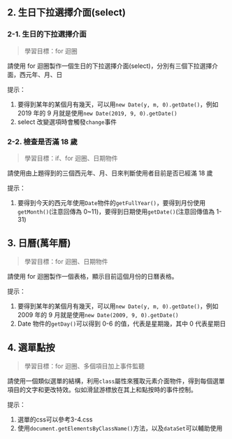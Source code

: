 ## 2. 生日下拉選擇介面(select)

### 2-1. 生日的下拉選擇介面

> 學習目標：for 迴圈

請使用 for 迴圈製作一個生日的下拉選擇介面(select)，分別有三個下拉選擇介面，西元年、月、日

提示：

1. 要得到某年的某個月有幾天，可以用`new Date(y, m, 0).getDate()`，例如 2019 年的 9 月就是使用`new Date(2019, 9, 0).getDate()`
2. select 改變選項時會觸發`change`事件

### 2-2. 檢查是否滿 18 歲

> 學習目標：if、for 迴圈、日期物件

請使用由上題得到的三個西元年、月、日來判斷使用者目前是否已經滿 18 歲

提示：

1. 要得到今天的西元年使用`Date`物件的`getFullYear()`，要得到月份使用`getMonth()`(注意回傳為 0~11)，要得到日期使用`getDate()`(注意回傳值為 1-31)

## 3. 日曆(萬年曆)

> 學習目標：for 迴圈、日期物件

請使用 for 迴圈製作一個表格，顯示目前這個月份的日曆表格。

提示：

1. 要得到某年的某個月有幾天，可以用`new Date(y, m, 0).getDate()`，例如 2009 年的 9 月就是使用`new Date(2009, 9, 0).getDate()`
2. Date 物件的`getDay()`可以得到 0-6 的值，代表是星期幾，其中 0 代表星期日

## 4. 選單點按

> 學習目標：for 迴圈、多個項目加上事件監聽

請使用一個類似選單的結構，利用`class`屬性來獲取元素介面物件，得到每個選單項目的文字和更改特效。似如滑鼠游標放在其上和點按時的事件控制。

提示：

1. 選單的css可以參考3-4.css
2. 使用`document.getElementsByClassName()`方法，以及`dataSet`可以輔助使用

